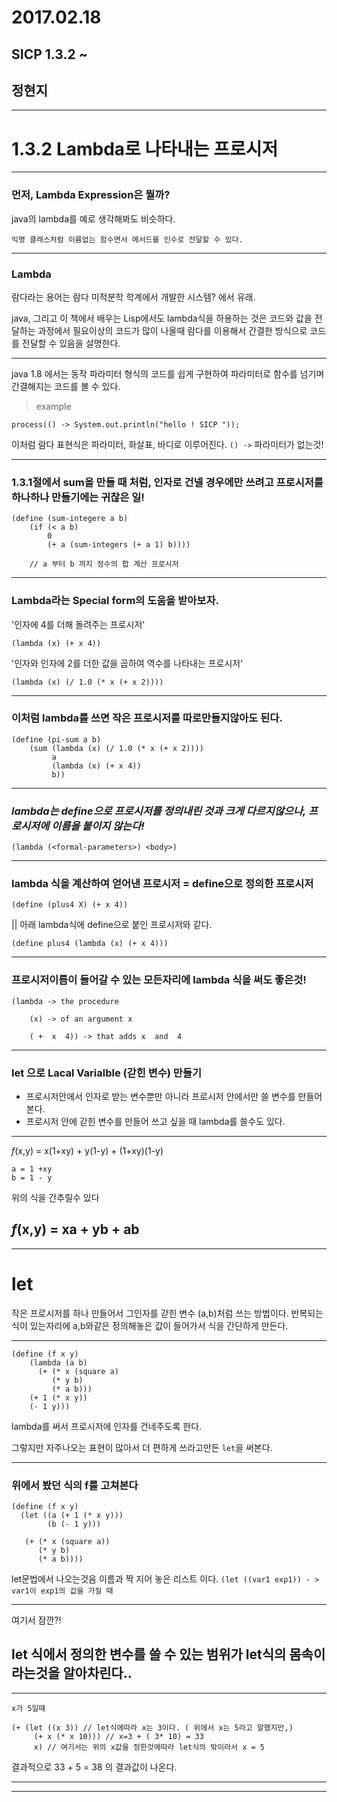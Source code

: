 # 2017.02.18 
## SICP 1.3.2 ~ 
## 정현지

---
# 1.3.2 Lambda로 나타내는 프로시저

---

### 먼저, Lambda Expression은 뭘까?
java의 lambda를 예로 생각해봐도 비슷하다.

`익명 클래스처럼 이름없는 함수면서 메서드를 인수로 전달할 수 있다.`

---
### Lambda
람다라는 용어는 람다 미적분학 학계에서 개발한 시스템? 에서 유래.

java, 그리고 이 책에서 배우는 Lisp에서도 lambda식을 하용하는 것은 코드와 값을 전달하는 과정에서 
필요이상의 코드가 많이 나올때 람다를 이용해서 간결한 방식으로 코드를 전달할 수 있음을 설명한다.

---
java 1.8 에서는 동작 파라미터 형식의 코드를 쉽게 구현하여 파라미터로 함수를 넘기며 간결해지는 코드를 볼 수 있다.

>example
```
process(() -> System.out.println("hello ! SICP "));
```


이처럼 람다 표현식은 파라미터, 화살표, 바디로 이루어진다.
`() ->` 파라미터가 없는것!

---

### 1.3.1절에서 sum을 만들 때 처럼, 인자로 건넬 경우에만 쓰려고 프로시저를 하나하나 만들기에는 귀찮은 일!

```
(define (sum-integere a b)
	(if (< a b)
    	0
        (+ a (sum-integers (+ a 1) b))))
    
    // a 부터 b 까지 정수의 합 계산 프로시저
```
---

### Lambda라는 Special form의 도움을 받아보자.

'인자에 4를 더해 돌려주는 프로시저'
```
(lambda (x) (+ x 4))
```
'인자와 인자에 2를 더한 값을 곱하여 역수를 나타내는 프로시저'
```
(lambda (x) (/ 1.0 (* x (+ x 2))))
```
--- 

### 이처럼 lambda를 쓰면 작은 프로시저를 따로만들지않아도 된다.
```
(define (pi-sum a b)
	(sum (lambda (x) (/ 1.0 (* x (+ x 2))))
    	 a
         (lambda (x) (+ x 4))
         b))
```
---

### *lambda는 define으로 프로시저를 정의내린 것과 크게 다르지않으나, 프로시저에 이름을 붙이지 않는다!*

```
(lambda (<formal-parameters>) <body>)
```
---

### lambda 식을 계산하여 얻어낸 프로시저 = define으로 정의한 프로시저

```
(define (plus4 X) (+ x 4))
```
   || 아래 lambda식에 define으로 붙인 프로시저와 같다.
```
(define plus4 (lambda (x) (+ x 4)))
```
---
### 프로시저이름이 들어갈 수 있는 모든자리에 lambda 식을 써도 좋은것!
```
(lambda -> the procedure
	
    (x) -> of an argument x
    
    ( +  x  4)) -> that adds x  and  4

```
---
### let 으로 Lacal Varialble (갇힌 변수) 만들기
- 프로시저안에서 인자로 받는 변수뿐만 아니라 프로시저 안에서만 쓸 변수를 만들어본다.
- 프로시저 안에 갇힌 변수를 만들어 쓰고 싶을 때  lambda를 쓸수도 있다.

---

*f*(x,y) = x(1+xy) + y(1-y) + (1+xy)(1-y)

```
a = 1 +xy
b = 1 - y
```
위의 식을 간추릴수 있다

*f*(x,y) = xa + yb + ab
---

---

# let
작은 프로시저를 하나 만들어서 그인자를 갇힌 변수 (a,b)처럼 쓰는 방법이다.
반복되는 식이 있는자리에 a,b와같은 정의해놓은 값이 들어가서 식을 간단하게 만든다.

---

```
(define (f x y)
	(lambda (a b)
      (+ (* x (square a)
         (* y b)
         (* a b)))
    (+ 1 (* x y))
    (- 1 y)))
```
lambda를 써서 프로시저에 인자를 건네주도록 한다.

그렇지만 자주나오는 표현이 많아서 더 편하게 쓰라고만든  `let`을 써본다. 

---

### 위에서 봤던 식의 f를 고쳐본다
```
(define (f x y)
  (let ((a (+ 1 (* x y)))
        (b (- 1 y)))
        
   (+ (* x (square a))
      (* y b)
      (* a b))))
```
let문법에서 나오는것음 이름과 짝 지어 놓은 리스트 이다.
`(let ((var1 exp1)) - > var1이 exp1의 값을 가질 때`

---
여기서 잠깐?!

let 식에서 정의한 변수를 쓸 수 있는 범위가 let식의 몸속이라는것을 알아차린다..
---

---
`x가 5일때`

```
(+ (let ((x 3)) // let식에따라 x는 3이다. ( 위에서 x는 5라고 말했지만,)
	 (+ x (* x 10))) // x=3 + ( 3* 10) = 33
     x) // 여기서는 위의 x값을 정한것에따라 let식의 밖이라서 x = 5
```
결과적으로 33 + 5 = 38 의 결과값이 나온다.

---



---



